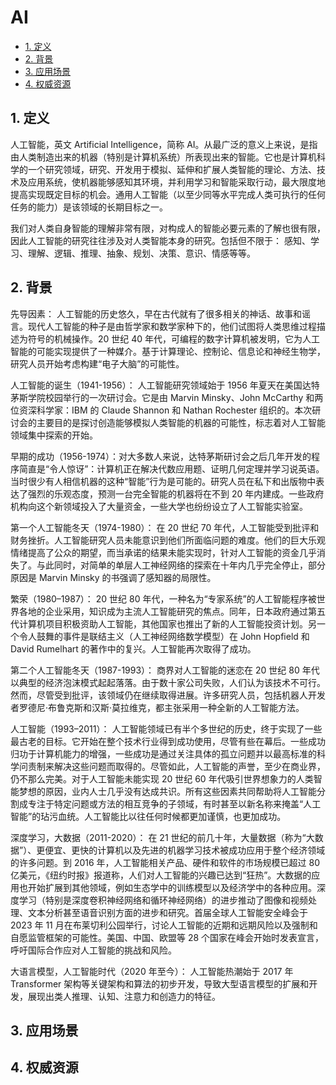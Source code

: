 # AI<!-- omit in toc -->

- [1. 定义](#1-定义)
- [2. 背景](#2-背景)
- [3. 应用场景](#3-应用场景)
- [4. 权威资源](#4-权威资源)

## 1. 定义

人工智能，英文 Artificial Intelligence，简称 AI。从最广泛的意义上来说，是指由人类制造出来的机器（特别是计算机系统）所表现出来的智能。它也是计算机科学的一个研究领域，研究、开发用于模拟、延伸和扩展人类智能的理论、方法、技术及应用系统，使机器能够感知其环境，并利用学习和智能采取行动，最大限度地提高实现既定目标的机会。通用人工智能（以至少同等水平完成人类可执行的任何任务的能力）是该领域的长期目标之一。

我们对人类自身智能的理解非常有限，对构成人的智能必要元素的了解也很有限，因此人工智能的研究往往涉及对人类智能本身的研究。包括但不限于： 感知、学习、理解、逻辑、推理、抽象、规划、决策、意识、情感等等。

## 2. 背景

先导因素： 人工智能的历史悠久，早在古代就有了很多相关的神话、故事和谣言。现代人工智能的种子是由哲学家和数学家种下的，他们试图将人类思维过程描述为符号的机械操作。20 世纪 40 年代，可编程的数字计算机被发明，它为人工智能的可能实现提供了一种媒介。基于计算理论、控制论、信息论和神经生物学，研究人员开始考虑构建“电子大脑”的可能性。

人工智能的诞生（1941-1956）： 人工智能研究领域始于 1956 年夏天在美国达特茅斯学院校园举行的一次研讨会。它是由 Marvin Minsky、John McCarthy 和两位资深科学家：IBM 的 Claude Shannon 和 Nathan Rochester 组织的。本次研讨会的主要目的是探讨创造能够模拟人类智能的机器的可能性，标志着对人工智能领域集中探索的开始。

早期的成功（1956-1974）：对大多数人来说，达特茅斯研讨会之后几年开发的程序简直是“令人惊讶”：计算机正在解决代数应用题、证明几何定理并学习说英语。当时很少有人相信机器的这种“智能”行为是可能的。研究人员在私下和出版物中表达了强烈的乐观态度，预测一台完全智能的机器将在不到 20 年内建成。一些政府机构向这个新领域投入了大量资金，一些大学也纷纷设立了人工智能实验室。

第一个人工智能冬天（1974-1980）： 在 20 世纪 70 年代，人工智能受到批评和财务挫折。人工智能研究人员未能意识到他们所面临问题的难度。他们的巨大乐观情绪提高了公众的期望，而当承诺的结果未能实现时，针对人工智能的资金几乎消失了。与此同时，对简单的单层人工神经网络的探索在十年内几乎完全停止，部分原因是 Marvin Minsky 的书强调了感知器的局限性。

繁荣（1980–1987）： 20 世纪 80 年代，一种名为“专家系统”的人工智能程序被世界各地的企业采用，知识成为主流人工智能研究的焦点。同年，日本政府通过第五代计算机项目积极资助人工智能，其他国家也推出了新的人工智能投资计划。另一个令人鼓舞的事件是联结主义（人工神经网络数学模型）在 John Hopfield 和 David Rumelhart 的著作中的复兴。人工智能再次取得了成功。

第二个人工智能冬天（1987-1993）： 商界对人工智能的迷恋在 20 世纪 80 年代以典型的经济泡沫模式起起落落。由于数十家公司失败，人们认为该技术不可行。然而，尽管受到批评，该领域仍在继续取得进展。许多研究人员，包括机器人开发者罗德尼·布鲁克斯和汉斯·莫拉维克，都主张采用一种全新的人工智能方法。

人工智能（1993–2011）： 人工智能领域已有半个多世纪的历史，终于实现了一些最古老的目标。它开始在整个技术行业得到成功使用，尽管有些在幕后。一些成功归功于计算机能力的增强，一些成功是通过关注具体的孤立问题并以最高标准的科学问责制来解决这些问题而取得的。尽管如此，人工智能的声誉，至少在商业界，仍不那么完美。对于人工智能未能实现 20 世纪 60 年代吸引世界想象力的人类智能梦想的原因，业内人士几乎没有达成共识。所有这些因素共同帮助将人工智能分割成专注于特定问题或方法的相互竞争的子领域，有时甚至以新名称来掩盖“人工智能”的玷污血统。人工智能比以往任何时候都更加谨慎，也更加成功。

深度学习，大数据（2011-2020）： 在 21 世纪的前几十年，大量数据（称为“大数据”）、更便宜、更快的计算机以及先进的机器学习技术被成功应用于整个经济领域的许多问题。到 2016 年，人工智能相关产品、硬件和软件的市场规模已超过 80 亿美元，《纽约时报》报道称，人们对人工智能的兴趣已达到“狂热”。大数据的应用也开始扩展到其他领域，例如生态学中的训练模型以及经济学中的各种应用。深度学习（特别是深度卷积神经网络和循环神经网络）的进步推动了图像和视频处理、文本分析甚至语音识别方面的进步和研究。首届全球人工智能安全峰会于 2023 年 11 月在布莱切利公园举行，讨论人工智能的近期和远期风险以及强制和自愿监管框架的可能性。美国、中国、欧盟等 28 个国家在峰会开始时发表宣言，呼吁国际合作应对人工智能的挑战和风险。

大语言模型，人工智能时代（2020 年至今）： 人工智能热潮始于 2017 年 Transformer 架构等关键架构和算法的初步开发，导致大型语言模型的扩展和开发，展现出类人推理、认知、注意力和创造力的特征。

## 3. 应用场景

<!-- 行业、领域 -->
<!-- 系统、服务、工具 -->

## 4. 权威资源

<!-- 网站、文档、书籍 -->
<!-- 人物、组织 -->
